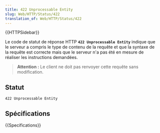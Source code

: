 ```yaml
---
title: 422 Unprocessable Entity
slug: Web/HTTP/Status/422
translation_of: Web/HTTP/Status/422
---
```


{{HTTPSidebar}}

Le code de statut de réponse HTTP **`422 Unprocessable Entity`** indique que le serveur a compris le type de contenu de la requête et que la syntaxe de la requête est correcte mais que le serveur n'a pas été en mesure de réaliser les instructions demandées.

> **Attention :** Le client ne doit pas renvoyer cette requête sans modification.

## Statut

```
422 Unprocessable Entity
```

## Spécifications

{{Specifications}}
